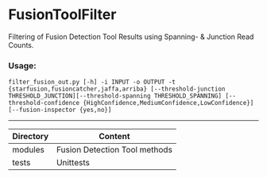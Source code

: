 # FusionToolFilter
Filtering of Fusion Detection Tool Results using Spanning- &amp; Junction Read Counts.




### Usage:
`filter_fusion_out.py [-h] -i INPUT -o OUTPUT -t {starfusion,fusioncatcher,jaffa,arriba} [--threshold-junction THRESHOLD_JUNCTION][--threshold-spanning THRESHOLD_SPANNING] [--threshold-confidence {HighConfidence,MediumConfidence,LowConfidence}] [--fusion-inspector {yes,no}]
 `




---

Directory | Content
--------- | -------
modules   | Fusion Detection Tool methods
tests     | Unittests
